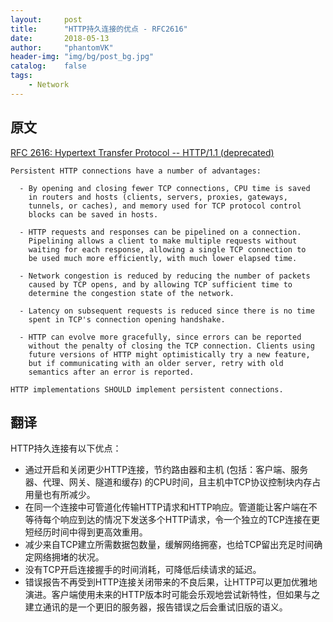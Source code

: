 ```yaml
---
layout:     post
title:      "HTTP持久连接的优点 - RFC2616"
date:       2018-05-13
author:     "phantomVK"
header-img: "img/bg/post_bg.jpg"
catalog:    false
tags:
    - Network
---
```




## 原文

[RFC 2616: Hypertext Transfer Protocol -- HTTP/1.1 (deprecated)](https://tools.ietf.org/html/rfc2616#section-8.1.1)

```
Persistent HTTP connections have a number of advantages:

  - By opening and closing fewer TCP connections, CPU time is saved
    in routers and hosts (clients, servers, proxies, gateways,
    tunnels, or caches), and memory used for TCP protocol control
    blocks can be saved in hosts.

  - HTTP requests and responses can be pipelined on a connection.
    Pipelining allows a client to make multiple requests without
    waiting for each response, allowing a single TCP connection to
    be used much more efficiently, with much lower elapsed time.

  - Network congestion is reduced by reducing the number of packets
    caused by TCP opens, and by allowing TCP sufficient time to
    determine the congestion state of the network.

  - Latency on subsequent requests is reduced since there is no time
    spent in TCP's connection opening handshake.

  - HTTP can evolve more gracefully, since errors can be reported
    without the penalty of closing the TCP connection. Clients using
    future versions of HTTP might optimistically try a new feature,
    but if communicating with an older server, retry with old
    semantics after an error is reported.

HTTP implementations SHOULD implement persistent connections.
```

## 翻译

HTTP持久连接有以下优点：

- 通过开启和关闭更少HTTP连接，节约路由器和主机 (包括：客户端、服务器、代理、网关、隧道和缓存) 的CPU时间，且主机中TCP协议控制块内存占用量也有所减少。
- 在同一个连接中可管道化传输HTTP请求和HTTP响应。管道能让客户端在不等待每个响应到达的情况下发送多个HTTP请求，令一个独立的TCP连接在更短经历时间中得到更高效重用。
- 减少来自TCP建立所需数据包数量，缓解网络拥塞，也给TCP留出充足时间确定网络拥堵的状况。
- 没有TCP开启连接握手的时间消耗，可降低后续请求的延迟。
- 错误报告不再受到HTTP连接关闭带来的不良后果，让HTTP可以更加优雅地演进。客户端使用未来的HTTP版本时可能会乐观地尝试新特性，但如果与之建立通讯的是一个更旧的服务器，报告错误之后会重试旧版的语义。
